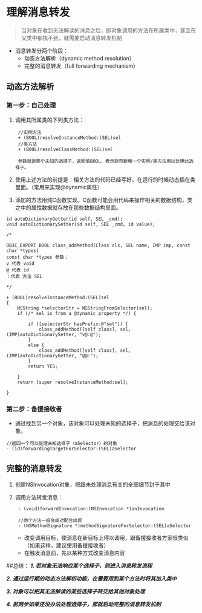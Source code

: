 # 理解消息转发
> 当对象在收到无法解读的消息之后，即对象调用的方法在所属类中，甚至在父类中都找不到，就需要启动消息转发机制

*  消息转发分两个阶段：
	* 动态方法解析（dynamic method resolution）
	* 完整的消息转发（full forwarding mechanism）

## 动态方法解析

### 第一步：自己处理

1. 调用其所属类的下列类方法：

		//实例方法
		+ (BOOL)resolveInstanceMethod:(SEL)sel
		//类方法
		+ (BOOL)resolveClassMethod:(SEL)sel
		
		参数就是那个未知的选择子，返回值BOOL，表示能否新增一个实例/类方法用以处理此选择子。

2. 使用上述方法的前提是：相关方法的代码已经写好，在运行的时候动态插在类里面。（常用来实现@dynamic属性）

3. 添加的方法用纯C函数实现。C函数可能会用代码来操作相关的数据结构，类之中的属性数据就存放在那些数据结构里面。
		
	
```
id autoDictionaryGetter(id self, SEL _cmd);
void autoDictionarySetter(id self, SEL _cmd, id value);

/* 

OBJC_EXPORT BOOL class_addMethod(Class cls, SEL name, IMP imp, const char *types) 
const char *types 参数：
v 代表 void
@ 代表 id
：代表 方法 SEL

*/

+ (BOOL)resolveInstanceMethod:(SEL)sel
{
    NSString *selectorStr = NSStringFromSelector(sel);
    if (/* sel is from a @dynamic property */) {
        
        if ([selectorStr hasPrefix:@"set"]) {
            class_addMethod([self class], sel, (IMP)autoDictionarySetter, "v@:@");
        }
        else {
            class_addMethod([self class], sel, (IMP)autoDictionaryGetter, "@@:");
        }
        return YES;
        
    }
    return [super resolveInstanceMethod:sel];
    
}
```

### 第二步：备援接收者

* 通过找到另一个对象，该对象可以处理未知的选择子，把消息的处理交给该对象。

```
//返回一个可以处理未知选择子（aSelector）的对象
- (id)forwardingTargetForSelector:(SEL)aSelector
```

## 完整的消息转发

1. 创建NSInvocation对象，把跟未处理消息有关的全部细节封于其中
2. 调用方法转发消息：

		- (void)forwardInvocation:(NSInvocation *)anInvocation
		
		//两个方法一般会成对配合出现
		- (NSMethodSignature *)methodSignatureForSelector:(SEL)aSelector

	* 改变调用目标，使消息在新目标上得以调用，跟备援接收者方案很类似（如果这样，建议使用备援接收者）
	* 在触发消息前，先以某种方式改变消息内容

##总结：
***1. 若对象无法响应某个选择子，则进入消息转发流程***

***2. 通过运行期的动态方法解析功能，在需要用到某个方法时将其加入类中***

***3. 对象可以把其无法解读的某些选择子转交给其他对象处理***

***4. 前两步如果还没办法处理选择子，那就启动完整的消息转发机制***



















